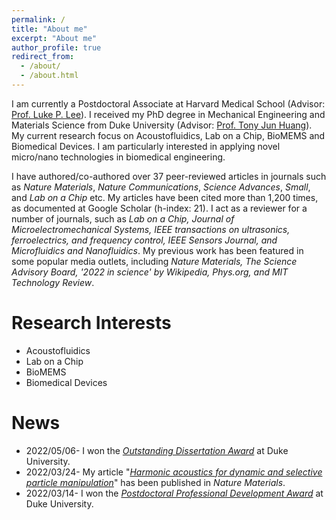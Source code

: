 ```yaml
---
permalink: /
title: "About me"
excerpt: "About me"
author_profile: true
redirect_from: 
  - /about/
  - /about.html
---
```


I am currently a Postdoctoral Associate at Harvard Medical School (Advisor: [Prof. Luke P. Lee](https://connects.catalyst.harvard.edu/Profiles/display/Person/165825)). I received my PhD degree in Mechanical Engineering and Materials Science from Duke University (Advisor: [Prof. Tony Jun Huang](https://acoustofluidics.pratt.duke.edu/people/tony-jun-huang)). My current research focus on Acoustofluidics, Lab on a Chip, BioMEMS and Biomedical Devices. I am particularly interested in applying novel micro/nano technologies in biomedical engineering. 

I have authored/co-authored over 37 peer-reviewed articles in journals such as _Nature Materials_, _Nature Communications_, _Science Advances_, _Small_, and _Lab on a Chip_ etc. My articles have been cited more than 1,200 times, as documented at Google Scholar (h-index: 21). I act as a reviewer for a number of journals, such as _Lab on a Chip, Journal of Microelectromechanical Systems, IEEE transactions on ultrasonics, ferroelectrics, and frequency control, IEEE Sensors Journal, and Microfluidics and Nanofluidics_. My previous work has been featured in some popular media outlets, including _Nature Materials, The Science Advisory Board, '2022 in science' by Wikipedia, Phys.org, and MIT Technology Review_.

Research Interests
======
* Acoustofluidics
* Lab on a Chip
* BioMEMS 
* Biomedical Devices

News
======
* 2022/05/06- I won the [_Outstanding Dissertation Award_](https://pratt.duke.edu/about/news/duke-engineering-celebrates-class-2022) at Duke University. 
* 2022/03/24- My article "[_Harmonic acoustics for dynamic and selective particle manipulation_](https://www.nature.com/articles/s41563-022-01210-8)" has been published in _Nature Materials_. 
* 2022/03/14- I won the [_Postdoctoral Professional Development Award_](https://postdoc.duke.edu/2022-duke-postdoctoral-professional-development-award-winners) at Duke University. 
